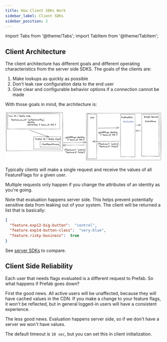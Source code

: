 ```yaml
---
title: How Client SDKs Work
sidebar_label: Client SDKs
sidebar_position: 2
---
```

import Tabs from '@theme/Tabs';
import TabItem from '@theme/TabItem';

## Client Architecture

The client architecture has different goals and different operating characteristics from the server side SDKS. The goals of the clients are:
1. Make lookups as quickly as possible
2. Don't leak raw configuration data to the end user
3. Give clear and configurable behavior options if a connection cannot be made

With those goals in mind, the architecture is:

![image](/img/docs/client-sdks/client-sdks.png)

Typically clients will make a single request and receive the values of all FeatureFlags for a given user.

Multiple requests only happen if you change the attributes of an identity as you're going.

Note that evaluation happens server side. This helps prevent potentially sensitive data from leaking out of your system. 
The client will be returned a list that is basically:
```json
{
  "feature.exp12-big-button":  "control",
  "feature.exp14-button-class":  "very-blue",
  "feature.risky-business":  true
}
```


See [server SDKs](/docs/explanations/server-sdks.md) to compare. 

## Client Side Reliability

Each user that needs flags evaluated is a different request to Prefab. So what happens if Prefab goes down? 

First the good news. All active users will be unaffected, because they will have cached values in the CDN. 
If you make a change to your feature flags, it won't be reflected, but in general logged-in users will have a consistent
experience. 


The less good news. Evaluation happens server side, so if we don't have a server we won't have values. 

The default timeout is `10 sec`, but you can set this in client initialization.
